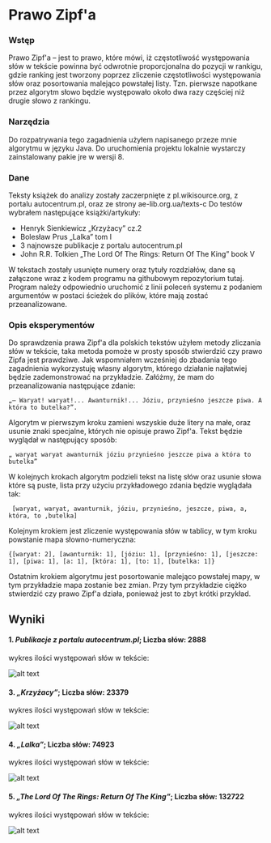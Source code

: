 # Prawo Zipf'a


### Wstęp

Prawo Zipf'a – jest to prawo, które mówi, iż częstotliwość występowania słów w tekście powinna być odwrotnie proporcjonalna do pozycji w rankigu, gdzie ranking jest tworzony poprzez zliczenie częstotliwości występowania słów oraz posortowania malejąco powstałej listy. Tzn. pierwsze napotkane przez algorytm słowo będzie występowało około dwa razy częściej niż drugie słowo z rankingu.


### Narzędzia

Do rozpatrywania tego zagadnienia użyłem napisanego przeze mnie algorytmu w języku Java. Do uruchomienia projektu lokalnie wystarczy zainstalowany pakie jre w wersji 8.


### Dane

Teksty książek do analizy zostały zaczerpnięte z pl.wikisource.org, z portalu autocentrum.pl, oraz ze strony ae-lib.org.ua/texts-c
Do testów wybrałem następujące książki/artykuły:

* Henryk Sienkiewicz „Krzyżacy” cz.2
* Bolesław Prus „Lalka” tom I
* 3 najnowsze publikacje z portalu autocentrum.pl
* John R.R. Tolkien „The Lord Of The Rings: Return Of The King” book V

W tekstach zostały usunięte numery oraz tytuły rozdziałów, dane są załączone wraz z kodem programu na githubowym repozytorium tutaj. Program należy odpowiednio uruchomić z linii poleceń systemu z podaniem argumentów w postaci ścieżek do plików, które mają zostać przeanalizowane.


### Opis eksperymentów

Do sprawdzenia prawa Zipf'a dla polskich tekstów użyłem metody zliczania słów w tekście, taka metoda pomoże w prosty sposób stwierdzić czy prawo Zipfa jest prawdziwe.
	Jak wspomniałem wcześniej do zbadania tego zagadnienia wykorzystuję własny algorytm, którego działanie najłatwiej będzie zademonstrować na przykładzie. Załóżmy, że mam do przeanalizowania następujące zdanie: 

```
„— Waryat! waryat!... Awanturnik!... Józiu, przynieśno jeszcze piwa. A która to butelka?”.
```

Algorytm w pierwszym kroku zamieni wszyskie duże litery na małe, oraz usunie znaki specjalne, których nie opisuje prawo Zipf'a. Tekst będzie wyglądał w następujący sposób:

```
„ waryat waryat awanturnik józiu przynieśno jeszcze piwa a która to butelka”
```

W kolejnych krokach algorytm podzieli tekst na listę słów oraz usunie słowa które są puste, lista przy użyciu przykładowego zdania będzie wyglądała tak:

```
 [waryat, waryat, awanturnik, józiu, przynieśno, jeszcze, piwa, a, która, to ,butelka]
```

Kolejnym krokiem jest zliczenie występowania słów w tablicy, w tym kroku powstanie mapa słowno-numeryczna:

```
{[waryat: 2], [awanturnik: 1], [józiu: 1], [przynieśno: 1], [jeszcze: 1], [piwa: 1], [a: 1], [która: 1], [to: 1], [butelka: 1]}
```

Ostatnim krokiem algorytmu jest posortowanie malejąco powstałej mapy, w tym przykładzie mapa zostanie bez zmian. Przy tym przykładzie ciężko stwierdzić czy prawo Zipf'a działa, ponieważ jest to zbyt krótki przykład.

## Wyniki

#### 1. ***Publikacje z portalu autocentrum.pl***; Liczba słów: 2888

wykres ilości występowań słów w tekście:

![alt text](https://github.com/true-or-false/Zglebianie-danych-projekt/blob/master/img/autocentrum.png?raw=true "Wykres autocentrum")


#### 3. ***„Krzyżacy”***; Liczba słów: 23379

wykres ilości występowań słów w tekście:

![alt text](https://github.com/true-or-false/Zglebianie-danych-projekt/blob/master/img/krzyzacy.png?raw=true "Wykres Krzyżaków")

#### 4. ***„Lalka”***; Liczba słów: 74923

wykres ilości występowań słów w tekście:

![alt text](https://github.com/true-or-false/Zglebianie-danych-projekt/blob/master/img/lalka.png?raw=true "Wykres Lalki")

#### 5. ***„The Lord Of The Rings: Return Of The King”***; Liczba słów: 132722

wykres ilości występowań słów w tekście:

![alt text](https://github.com/true-or-false/Zglebianie-danych-projekt/blob/master/img/lotr.png?raw=true "Wykres LOTR")
